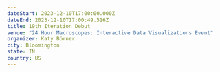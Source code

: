 ```yaml
---
dateStart: 2023-12-10T17:00:00.000Z
dateEnd: 2023-12-10T17:00:49.516Z
title: 19th Iteration Debut
venue: "24 Hour Macroscopes: Interactive Data Visualizations Event"
organizer: Katy Börner
city: Bloomington
state: IN
country: US
---
```

